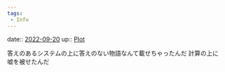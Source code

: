 ```yaml
---
tags:
 - Info
---
```


date:: [2022-09-20](Daily_Note/2022-09-20.md)
up:: [Plot](Bar/Novel/Chaos/Plot.md)

答えのあるシステムの上に答えのない物語なんて載せちゃったんだ
計算の上に嘘を被せたんだ
